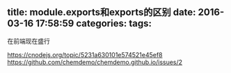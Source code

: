 title: module.exports和exports的区别
date: 2016-03-16 17:58:59
categories:
tags:
---
在前端现在盛行

https://cnodejs.org/topic/5231a630101e574521e45ef8
https://github.com/chemdemo/chemdemo.github.io/issues/2